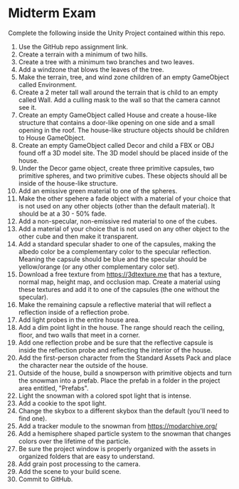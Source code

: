 # Midterm Exam

Complete the following inside the Unity Project contained within this repo. 

1. Use the GitHub repo assignment link.
2. Create a terrain with a minimum of two hills.
3. Create a tree with a minimum two branches and two leaves.
4. Add a windzone that blows the leaves of the tree. 
5. Make the terrain, tree, and wind zone children of an empty GameObject called Environment.
6. Create a 2 meter tall wall around the terrain that is child to an empty called Wall.  Add a culling mask to the wall so that the camera cannot see it.
7. Create an empty GameObject called House and create a house-like structure that contains a door-like opening on one side and a small opening in the roof.  The house-like structure objects should be children to House GameObject.
8. Create an empty GameObject called Decor and child a FBX or OBJ found off a 3D model site.  The 3D model should be placed inside of the house. 
9. Under the Decor game object, create three primitive capsules, two primitive spheres, and two primitive cubes. These objects should all be inside of the house-like structure.
10. Add an emissive green material to one of the spheres. 
11. Make the other spehere a fade object with a material of your choice that is not used on any other objects (other than the default material). It should be at a 30 - 50% fade. 
12. Add a non-specular, non-emissive red material to one of the cubes.
13. Add a material of your choice that is not used on any other object to the other cube and then make it transparent. 
14. Add a standard specular shader to one of the capsules, making the albedo color be a complementary color to the specular reflection. Meaning the capsule should be blue and the specular should be yellow/orange (or any other complementary color set). 
15. Download a free texture from https://3dtexture.me that has a texture, normal map, height map, and occlusion map.  Create a material using these textures and add it to one of the capsules (the one without the specular). 
16. Make the remaining capsule a reflective material that will reflect a reflection inside of a reflection probe.  
17. Add light probes in the entire house area.
18. Add a dim point light in the house.  The range should reach the ceiling, floor, and two walls that meet in a corner. 
19. Add one reflection probe and be sure that the reflective capsule is inside the reflection probe and reflecting the interior of the house. 
20. Add the first-person character from the Standard Assets Pack and place the character near the outside of the house. 
21. Outside of the house, build a snowperson with primitive objects and turn the snowman into a prefab.  Place the prefab in a folder in the project area entitled, "Prefabs". 
22. Light the snowman with a colored spot light that is intense. 
23. Add a cookie to the spot light. 
24. Change the skybox to a different skybox than the default (you'll need to find one). 
25. Add a tracker module to the snowman from https://modarchive.org/
26. Add a hemisphere shaped particle system to the snowman that changes colors over the lifetime of the particle. 
27. Be sure the project window is properly organized with the assets in organized folders that are easy to understand. 
28. Add grain post processing to the camera.
29. Add the scene to your build scene. 
30. Commit to GitHub. 
